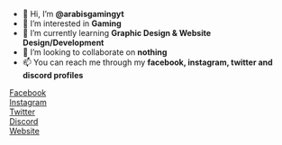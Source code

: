 - 👋 Hi, I’m **@arabisgamingyt**
- 👀 I’m interested in **Gaming**
- 🌱 I’m currently learning **Graphic Design & Website Design/Development**
- 💞️ I’m looking to collaborate on **nothing**
- 📫 You can reach me through my **facebook, instagram, twitter and discord profiles**

[Facebook](https://cutt.ly/XQ5GAQm)<br>
[Instagram](https://cutt.ly/MQ5HQze)<br>
[Twitter](https://cutt.ly/RQ5HILJ)<br>
[Discord](https://cutt.ly/OQ5ZVBC)<br>
[Website](https://cutt.ly/Blogger-Website)

<!---
arabisgamingyt/arabisgamingyt is a ✨ special ✨ repository because its `README.md` (this file) appears on your GitHub profile.
You can click the Preview link to take a look at your changes.
--->
